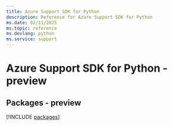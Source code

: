 ```yaml
---
title: Azure Support SDK for Python
description: Reference for Azure Support SDK for Python
ms.date: 02/11/2025
ms.topic: reference
ms.devlang: python
ms.service: support
---
```

# Azure Support SDK for Python - preview
## Packages - preview
[!INCLUDE [packages](support-index.md)]